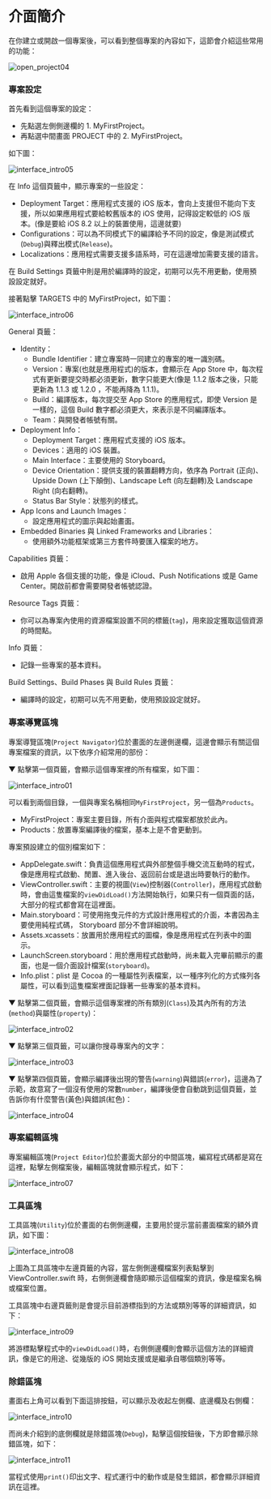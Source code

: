 # 介面簡介

在你建立或開啟一個專案後，可以看到整個專案的內容如下，這節會介紹這些常用的功能：

![open_project04](../images/open_project/open_project04.png)


### 專案設定

首先看到這個專案的設定：

- 先點選左側側邊欄的 1. MyFirstProject。
- 再點選中間畫面 PROJECT 中的 2. MyFirstProject。

如下圖：

![interface_intro05](../images/interface_intro/interface_intro05.png)

在 Info 這個頁籤中，顯示專案的一些設定：

- Deployment Target：應用程式支援的 iOS 版本，會向上支援但不能向下支援，所以如果應用程式要給較舊版本的 iOS 使用，記得設定較低的 iOS 版本。(像是要給 iOS 8.2 以上的裝置使用，這邊就要)
- Configurations：可以為不同模式下的編譯給予不同的設定，像是測試模式(`Debug`)與釋出模式(`Release`)。
- Localizations：應用程式需要支援多語系時，可在這邊增加需要支援的語言。

在 Build Settings 頁籤中則是用於編譯時的設定，初期可以先不用更動，使用預設設定就好。

接著點擊 TARGETS 中的 MyFirstProject，如下圖：

![interface_intro06](../images/interface_intro/interface_intro06.png)

General 頁籤：

- Identity：
  - Bundle Identifier：建立專案時一同建立的專案的唯一識別碼。
  - Version：專案(也就是應用程式)的版本，會顯示在 App Store 中，每次程式有更新要提交時都必須更新，數字只能更大(像是 1.1.2 版本之後，只能更新為 1.1.3 或 1.2.0 ，不能再降為 1.1.1)。
  - Build：編譯版本，每次提交至 App Store 的應用程式，即使 Version 是一樣的，這個 Build 數字都必須更大，來表示是不同編譯版本。
  - Team：與開發者帳號有關。
- Deployment Info：
  - Deployment Target：應用程式支援的 iOS 版本。
  - Devices：適用的 iOS 裝置。
  - Main Interface：主要使用的 Storyboard。
  - Device Orientation：提供支援的裝置翻轉方向，依序為 Portrait (正向)、Upside Down (上下顛倒)、Landscape Left (向左翻轉)及 Landscape Right (向右翻轉)。
  - Status Bar Style：狀態列的樣式。
- App Icons and Launch Images：
  - 設定應用程式的圖示與起始畫面。
- Embedded Binaries 與 Linked Frameworks and Libraries：
  - 使用額外功能框架或第三方套件時要匯入檔案的地方。

Capabilities 頁籤：

- 啟用 Apple 各個支援的功能，像是 iCloud、Push Notifications 或是 Game Center。開啟前都會需要開發者帳號認證。

Resource Tags 頁籤：

- 你可以為專案內使用的資源檔案設置不同的標籤(`tag`)，用來設定獲取這個資源的時間點。

Info 頁籤：

- 記錄一些專案的基本資料。

Build Settings、Build Phases 與 Build Rules 頁籤：

- 編譯時的設定，初期可以先不用更動，使用預設設定就好。

### 專案導覽區塊

專案導覽區塊(`Project Navigator`)位於畫面的左邊側邊欄，這邊會顯示有關這個專案檔案的資訊，以下依序介紹常用的部份：

▼ 點擊第一個頁籤，會顯示這個專案裡的所有檔案，如下圖：

![interface_intro01](../images/interface_intro/interface_intro01.png)

可以看到兩個目錄，一個與專案名稱相同`MyFirstProject`，另一個為`Products`。

- MyFirstProject：專案主要目錄，所有介面與程式檔案都放於此內。
- Products：放置專案編譯後的檔案，基本上是不會更動到。

專案預設建立的個別檔案如下：

- AppDelegate.swift：負責這個應用程式與外部整個手機交流互動時的程式，像是應用程式啟動、閒置、進入後台、返回前台或是退出時要執行的動作。
- ViewController.swift：主要的視圖(`View`)控制器(`Controller`)，應用程式啟動時，會由這隻檔案的`viewDidLoad()`方法開始執行，如果只有一個頁面的話，大部分的程式都會寫在這裡面。
- Main.storyboard：可使用拖曳元件的方式設計應用程式的介面，本書因為主要使用純程式碼， Storyboard 部分不會詳細說明。
- Assets.xcassets：放置用於應用程式的圖檔，像是應用程式在列表中的圖示。
- LaunchScreen.storyboard：用於應用程式啟動時，尚未載入完畢前顯示的畫面，也是一個介面設計檔案(`storyboard`)。
- Info.plist：plist 是 Cocoa 的一種屬性列表檔案，以一種序列化的方式條列各屬性，可以看到這隻檔案裡面記錄著一些專案的基本資料。

▼ 點擊第二個頁籤，會顯示這個專案裡的所有類別(`Class`)及其內所有的方法(`method`)與屬性(`property`)：

![interface_intro02](../images/interface_intro/interface_intro02.png)

▼ 點擊第三個頁籤，可以讓你搜尋專案內的文字：

![interface_intro03](../images/interface_intro/interface_intro03.png)

▼ 點擊第四個頁籤，會顯示編譯後出現的警告(`warning`)與錯誤(`error`)，這邊為了示範，故意寫了一個沒有使用的常數`number`，編譯後便會自動跳到這個頁籤，並告訴你有什麼警告(黃色)與錯誤(紅色)：

![interface_intro04](../images/interface_intro/interface_intro04.png)


### 專案編輯區塊

專案編輯區塊(`Project Editor`)位於畫面大部分的中間區塊，編寫程式碼都是寫在這裡，點擊左側檔案後，編輯區塊就會顯示程式，如下：

![interface_intro07](../images/interface_intro/interface_intro07.png)


### 工具區塊

工具區塊(`Utility`)位於畫面的右側側邊欄，主要用於提示當前畫面檔案的額外資訊，如下圖：

![interface_intro08](../images/interface_intro/interface_intro08.png)

上圖為工具區塊中左邊頁籤的內容，當左側側邊欄檔案列表點擊到 ViewController.swift 時，右側側邊欄會隨即顯示這個檔案的資訊，像是檔案名稱或檔案位置。

工具區塊中右邊頁籤則是會提示目前游標指到的方法或類別等等的詳細資訊，如下：

![interface_intro09](../images/interface_intro/interface_intro09.png)

將游標點擊程式中的`viewDidLoad()`時，右側側邊欄則會顯示這個方法的詳細資訊，像是它的用途、從幾版的 iOS 開始支援或是繼承自哪個類別等等。


### 除錯區塊

畫面右上角可以看到下面這排按鈕，可以顯示及收起左側欄、底邊欄及右側欄：

![interface_intro10](../images/interface_intro/interface_intro10.png)

而尚未介紹到的底側欄就是除錯區塊(`Debug`)，點擊這個按鈕後，下方即會顯示除錯區塊，如下：

![interface_intro11](../images/interface_intro/interface_intro11.png)

當程式使用`print()`印出文字、程式運行中的動作或是發生錯誤，都會顯示詳細資訊在這裡。


